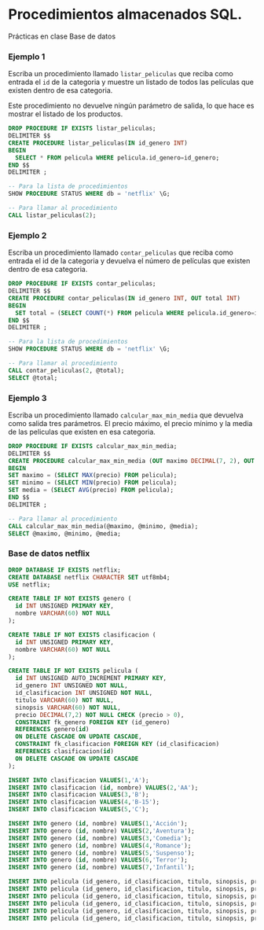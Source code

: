 # Procedimientos almacenados SQL.
Prácticas en clase Base de datos

### Ejemplo 1
Escriba un procedimiento llamado `listar_peliculas` que reciba como entrada el `id` de la categoria y muestre un listado de todos las películas que existen dentro de esa categoria.

Este procedimiento no devuelve ningún parámetro de salida, lo que hace es mostrar el listado de los productos.


```sql
DROP PROCEDURE IF EXISTS listar_peliculas;
DELIMITER $$
CREATE PROCEDURE listar_peliculas(IN id_genero INT)
BEGIN
  SELECT * FROM pelicula WHERE pelicula.id_genero=id_genero;
END $$ 
DELIMITER ;

-- Para la lista de procedimientos
SHOW PROCEDURE STATUS WHERE db = 'netflix' \G;

-- Para llamar al procedimiento
CALL listar_peliculas(2);
```

### Ejemplo 2
Escriba un procedimiento llamado `contar_peliculas` que reciba como entrada el id de la categoria y devuelva el número de películas que existen dentro de esa categoria.

```sql
DROP PROCEDURE IF EXISTS contar_peliculas;
DELIMITER $$
CREATE PROCEDURE contar_peliculas(IN id_genero INT, OUT total INT)
BEGIN
  SET total = (SELECT COUNT(*) FROM pelicula WHERE pelicula.id_genero=id_genero);
END $$ 
DELIMITER ;

-- Para la lista de procedimientos
SHOW PROCEDURE STATUS WHERE db = 'netflix' \G;

-- Para llamar al procedimiento
CALL contar_peliculas(2, @total);
SELECT @total;
```

### Ejemplo 3
Escriba un procedimiento llamado `calcular_max_min_media` que devuelva como salida tres parámetros. El precio máximo, el precio mínimo y la media de las peliculas que existen en esa categoria.
```sql
DROP PROCEDURE IF EXISTS calcular_max_min_media;
DELIMITER $$
CREATE PROCEDURE calcular_max_min_media (OUT maximo DECIMAL(7, 2), OUT minimo DECIMAL(7, 2), OUT media DECIMAL(7, 2))
BEGIN
SET maximo = (SELECT MAX(precio) FROM pelicula);
SET minimo = (SELECT MIN(precio) FROM pelicula);
SET media = (SELECT AVG(precio) FROM pelicula);
END $$ 
DELIMITER ;

-- Para llamar al procedimiento
CALL calcular_max_min_media(@maximo, @minimo, @media);
SELECT @maximo, @minimo, @media;
```

### Base de datos netflix
```sql
DROP DATABASE IF EXISTS netflix;
CREATE DATABASE netflix CHARACTER SET utf8mb4;
USE netflix;

CREATE TABLE IF NOT EXISTS genero (
  id INT UNSIGNED PRIMARY KEY, 
  nombre VARCHAR(60) NOT NULL
);

CREATE TABLE IF NOT EXISTS clasificacion (
  id INT UNSIGNED PRIMARY KEY, 
  nombre VARCHAR(60) NOT NULL
);

CREATE TABLE IF NOT EXISTS pelicula (
  id INT UNSIGNED AUTO_INCREMENT PRIMARY KEY,
  id_genero INT UNSIGNED NOT NULL,
  id_clasificacion INT UNSIGNED NOT NULL,
  titulo VARCHAR(60) NOT NULL,
  sinopsis VARCHAR(60) NOT NULL,
  precio DECIMAL(7,2) NOT NULL CHECK (precio > 0),
  CONSTRAINT fk_genero FOREIGN KEY (id_genero) 
  REFERENCES genero(id) 
  ON DELETE CASCADE ON UPDATE CASCADE,
  CONSTRAINT fk_clasificacion FOREIGN KEY (id_clasificacion) 
  REFERENCES clasificacion(id) 
  ON DELETE CASCADE ON UPDATE CASCADE
);

INSERT INTO clasificacion VALUES(1,'A');
INSERT INTO clasificacion (id, nombre) VALUES(2,'AA');
INSERT INTO clasificacion VALUES(3,'B');
INSERT INTO clasificacion VALUES(4,'B-15');
INSERT INTO clasificacion VALUES(5,'C');

INSERT INTO genero (id, nombre) VALUES(1,'Acción');
INSERT INTO genero (id, nombre) VALUES(2,'Aventura');
INSERT INTO genero (id, nombre) VALUES(3,'Comedia');
INSERT INTO genero (id, nombre) VALUES(4,'Romance');
INSERT INTO genero (id, nombre) VALUES(5,'Suspenso');
INSERT INTO genero (id, nombre) VALUES(6,'Terror');
INSERT INTO genero (id, nombre) VALUES(7,'Infantil');

INSERT INTO pelicula (id_genero, id_clasificacion, titulo, sinopsis, precio) VALUES(2, 4, 'The Matrix', 'Una película de ciencia ficción', 300.00);
INSERT INTO pelicula (id_genero, id_clasificacion, titulo, sinopsis, precio) VALUES(7, 2, 'Mohana', 'Para los peques', 280.00);
INSERT INTO pelicula (id_genero, id_clasificacion, titulo, sinopsis, precio) VALUES(2, 4, 'Barbie', 'Una muñeca con aventuras', 310.00);
INSERT INTO pelicula (id_genero, id_clasificacion, titulo, sinopsis, precio) VALUES(3, 4, 'Sonic', 'Una película de videojuegos', 230.00);
INSERT INTO pelicula (id_genero, id_clasificacion, titulo, sinopsis, precio) VALUES(4, 3, 'El amor de invierno', 'Película romántica', 150.00);
INSERT INTO pelicula (id_genero, id_clasificacion, titulo, sinopsis, precio) VALUES(6, 5, 'Scream', 'Es una de terror', 290.00);
```
